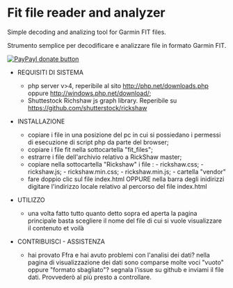 Fit file reader and analyzer
============================

Simple decoding and analizing tool for Garmin FIT files.

Strumento semplice per decodificare e analizzare file in formato Garmin FIT.

<!-- BADGES/ -->

[![PayPayl donate button](http://img.shields.io/paypal/donate.png?color=yellow)](https://www.paypal.com/cgi-bin/webscr?cmd=_donations&business=SLV7EGU3BHNLL&lc=IT&item_name=coffee4kepi_github&item_number=fit%2dfile%2dra&currency_code=EUR&bn=PP%2dDonationsBF%3abtn_donateCC_LG%2egif%3aNonHosted "Donate once-off to this project using Paypal")


<!-- /BADGES -->
* REQUISITI DI SISTEMA
	- php server v>4, reperibile al sito http://php.net/downloads.php oppure http://windows.php.net/download/;
	- Shuttestock Richshaw js graph library. Reperibile su https://github.com/shutterstock/rickshaw

* INSTALLAZIONE
	- copiare i file in una posizione del pc in cui si possiedano i permessi di esecuzione di script php da parte del browser;
	- copiare i file fit nella sottocartella "fit_files";
	- estrarre i file dell'archivio relativo a RickShaw master;
	- copiare nella sottocartella "Rickshaw" i file :
			- rickshaw.css;
			- rickshaw.js;
			- rickshaw.min.css;
			- rickshaw.min.js;
			- cartella "vendor"
	- fare doppio clic sul file index.html OPPURE nella barra degli inidirizzi digitare l'indirizzo locale relativo al percorso del file 		index.html

* UTILIZZO
	- una volta fatto tutto quanto detto sopra ed aperta la pagina principale basta scegliere il nome del file di cui si vuole visualizzare il 		contenuto et voilà

* CONTRIBUISCI - ASSISTENZA
	- hai provato Ffra e hai avuto problemi con l'analisi dei dati? nella pagina di visualizzazione dei dati sono comparse molte voci "vuoto" 		oppure "formato sbagliato"? segnala l'issue su github e inviami il file dati. Provvederò al più presto a controllare.



